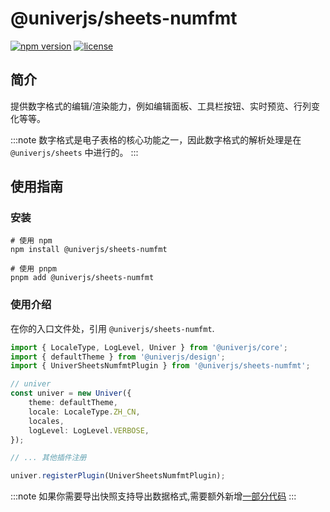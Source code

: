 # @univerjs/sheets-numfmt

[![npm version](https://img.shields.io/npm/v/@univerjs/sheets-numfmt)](https://npmjs.org/package/@univerjs/sheets-numfmt)
[![license](https://img.shields.io/npm/l/@univerjs/sheets-numfmt)](https://img.shields.io/npm/l/@univerjs/sheets-numfmt)

## 简介

提供数字格式的编辑/渲染能力，例如编辑面板、工具栏按钮、实时预览、行列变化等等。

:::note
数字格式是电子表格的核心功能之一，因此数字格式的解析处理是在 `@univerjs/sheets` 中进行的。
:::

## 使用指南

### 安装

```shell
# 使用 npm
npm install @univerjs/sheets-numfmt

# 使用 pnpm
pnpm add @univerjs/sheets-numfmt
```

### 使用介绍
在你的入口文件处，引用 `@univerjs/sheets-numfmt`.
```ts
import { LocaleType, LogLevel, Univer } from '@univerjs/core';
import { defaultTheme } from '@univerjs/design';
import { UniverSheetsNumfmtPlugin } from '@univerjs/sheets-numfmt';

// univer
const univer = new Univer({
    theme: defaultTheme,
    locale: LocaleType.ZH_CN,
    locales,
    logLevel: LogLevel.VERBOSE,
});

// ... 其他插件注册

univer.registerPlugin(UniverSheetsNumfmtPlugin);
```
:::note
如果你需要导出快照支持导出数据格式,需要额外新增[一部分代码](/guides/extend/model/#本地化快照方案)
:::
